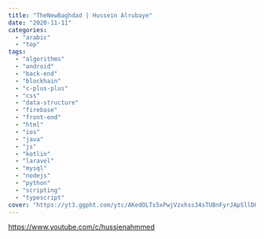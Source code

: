 ```yaml
---
title: "TheNewBaghdad | Hussein Alrubaye"
date: "2020-11-11"
categories:
  - "arabic"
  - "top"
tags:
  - "algorithms"
  - "android"
  - "back-end"
  - "blockhain"
  - "c-plus-plus"
  - "css"
  - "data-structure"
  - "firebase"
  - "front-end"
  - "html"
  - "ios"
  - "java"
  - "js"
  - "kotlin"
  - "laravel"
  - "mysql"
  - "nodejs"
  - "python"
  - "scripting"
  - "typescript"
cover: "https://yt3.ggpht.com/ytc/AKedOLTs5xPwjVzxhss34sTUBnFyrJApSllD0pa3oQaOhw=s88-c-k-c0x00ffffff-no-rj"
---
```


https://www.youtube.com/c/hussienahmmed
